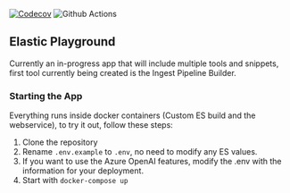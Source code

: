 [![Codecov](https://codecov.io/gh/P1llus/elastic-playground/branch/main/graph/badge.svg?token=76G6J0OU9W)](https://codecov.io/gh/P1llus/elastic-playground)
![Github Actions](https://github.com/github/docs/actions/workflows/github%2Factions.yml/badge.svg)

## Elastic Playground

Currently an in-progress app that will include multiple tools and snippets, first tool currently being created is the Ingest Pipeline Builder.

### Starting the App

Everything runs inside docker containers (Custom ES build and the webservice), to try it out, follow these steps:

1. Clone the repository
2. Rename `.env.example` to `.env`, no need to modify any ES values.
3. If you want to use the Azure OpenAI features, modify the .env with the information for your deployment.
4. Start with `docker-compose up`
